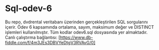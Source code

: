 # Sql-odev-6

Bu repo, dvdrental veritabanı üzerinden gerçekleştirilen SQL sorgularını içerir.
Ödev 6 kapsamında ortalama, sayım, maksimum değer ve DISTINCT işlemleri kullanılmıştır.
Tüm kodlar odev6.sql dosyasında yer almaktadır.
Canlı çalıştırma bağlantısı: [https://www.db-fiddle.com/f/4m3JEs3DBVYeDtgV3RVAvG/0]
